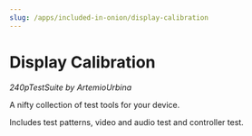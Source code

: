 ```yaml
---
slug: /apps/included-in-onion/display-calibration
---
```


# Display Calibration

*240pTestSuite by ArtemioUrbina*

A nifty collection of test tools for your device.

Includes test patterns, video and audio test and controller test.